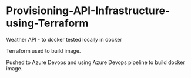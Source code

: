 # Provisioning-API-Infrastructure-using-Terraform

Weather API - to docker tested locally in docker

Terraform used to build image.

Pushed to Azure Devops and using Azure Devops pipeline to build docker image.


